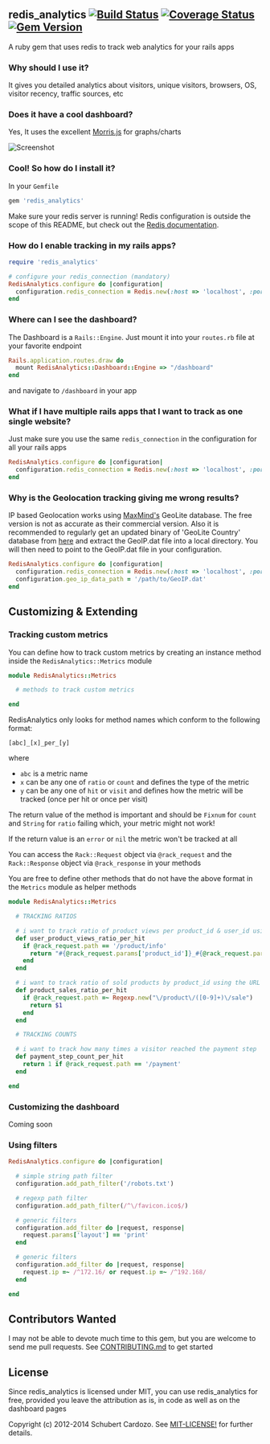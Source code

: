 ## redis_analytics [![Build Status](https://travis-ci.org/saturnine/redis_analytics.png?branch=master)](https://travis-ci.org/saturnine/redis_analytics) [![Coverage Status](https://coveralls.io/repos/saturnine/redis_analytics/badge.png?branch=master)](https://coveralls.io/r/saturnine/redis_analytics) [![Gem Version](https://badge.fury.io/rb/redis_analytics.png)](http://badge.fury.io/rb/redis_analytics)

A ruby gem that uses redis to track web analytics for your rails apps

### Why should I use it?

It gives you detailed analytics about visitors, unique visitors, browsers, OS, visitor recency, traffic sources, etc

### Does it have a cool dashboard?

Yes, It uses the excellent [Morris.js](http://morrisjs.github.io/morris.js/) for graphs/charts

![Screenshot](https://github.com/saturnine/redis_analytics/raw/master/screenshot.png)

### Cool! So how do I install it?

In your `Gemfile`

```ruby
gem 'redis_analytics'
```

Make sure your redis server is running! Redis configuration is outside the scope of this README, but
check out the [Redis documentation](http://redis.io/documentation).

### How do I enable tracking in my rails apps?

```ruby
require 'redis_analytics'

# configure your redis_connection (mandatory)
RedisAnalytics.configure do |configuration|
  configuration.redis_connection = Redis.new(:host => 'localhost', :port => '6379')
end
```

### Where can I see the dashboard?

The Dashboard is a `Rails::Engine`. Just mount it into your `routes.rb` file at your favorite endpoint

```ruby
Rails.application.routes.draw do
  mount RedisAnalytics::Dashboard::Engine => "/dashboard"
end
```

and navigate to `/dashboard` in your app

### What if I have multiple rails apps that I want to track as one single website?

Just make sure you use the same `redis_connection` in the configuration for all your rails apps

```ruby
RedisAnalytics.configure do |configuration|
  configuration.redis_connection = Redis.new(:host => 'localhost', :port => '6379')
end
```

### Why is the Geolocation tracking giving me wrong results?

IP based Geolocation works using [MaxMind's](http://www.maxmind.com) GeoLite database. The free version is not as accurate as their commercial version.
Also it is recommended to regularly get an updated binary of 'GeoLite Country' database from [here](http://dev.maxmind.com/geoip/geolite) and extract the GeoIP.dat file into a local directory.
You will then need to point to the GeoIP.dat file in your configuration.

```ruby
RedisAnalytics.configure do |configuration|
  configuration.redis_connection = Redis.new(:host => 'localhost', :port => '6379')
  configuration.geo_ip_data_path = '/path/to/GeoIP.dat'
end
```

## Customizing & Extending

### Tracking custom metrics

You can define how to track custom metrics by creating an instance method inside the `RedisAnalytics::Metrics` module

```ruby
module RedisAnalytics::Metrics

  # methods to track custom metrics

end
```

RedisAnalytics only looks for method names which conform to the following format:

`[abc]_[x]_per_[y]`

where

* `abc` is a metric name
* `x` can be any one of `ratio` or `count` and defines the type of the metric
* `y` can be any one of `hit` or `visit` and defines how the metric will be tracked (once per hit or once per visit)

The return value of the method is important and should be `Fixnum` for `count` and `String` for `ratio` failing which, your metric might not work!

If the return value is an `error` or `nil` the metric won't be tracked at all

You can access the `Rack::Request` object via `@rack_request` and the `Rack::Response` object via `@rack_response` in your methods

You are free to define other methods that do not have the above format in the `Metrics` module as helper methods

```ruby
module RedisAnalytics::Metrics

  # TRACKING RATIOS

  # i want to track ratio of product views per product_id & user_id using query params
  def user_product_views_ratio_per_hit
    if @rack_request.path == '/product/info'
      return "#{@rack_request.params['product_id']}_#{@rack_request.params['user_id']}"
    end
  end

  # i want to track ratio of sold products by product_id using the URL `/products/:id/sale`
  def product_sales_ratio_per_hit
    if @rack_request.path =~ Regexp.new("\/product\/([0-9]+)\/sale")
      return $1
    end
  end

  # TRACKING COUNTS

  # i want to track how many times a visitor reached the payment step
  def payment_step_count_per_hit
    return 1 if @rack_request.path == '/payment'
  end

end
```

### Customizing the dashboard

Coming soon

### Using filters

```ruby
RedisAnalytics.configure do |configuration|

  # simple string path filter
  configuration.add_path_filter('/robots.txt')

  # regexp path filter
  configuration.add_path_filter(/^\/favicon.ico$/)

  # generic filters
  configuration.add_filter do |request, response|
    request.params['layout'] == 'print'
  end

  # generic filters
  configuration.add_filter do |request, response|
    request.ip =~ /^172.16/ or request.ip =~ /^192.168/
  end

end
```

## Contributors Wanted

I may not be able to devote much time to this gem, but you are welcome to send me pull requests. See [CONTRIBUTING.md](CONTRIBUTING.md) to get started

## License

Since redis_analytics is licensed under MIT, you can use redis_analytics for free, provided you leave the attribution as is, in code as well as on the dashboard pages

Copyright (c) 2012-2014 Schubert Cardozo. See [MIT-LICENSE!](MIT-LICENSE) for further details.
